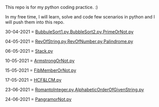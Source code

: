 This repo is for my python coding practice. :)

In my free time, I will learn, solve and code few scenarios in python and I will push them into this repo.

30-04-2021 = [BubbuleSort1.py](BubbleSort1.py),[BubbleSort2.py](BubbleSort2.py),[PrimeOrNot.py](PrimeOrNot.py)

04-05-2021 = [RevOfString.py](RevOfString.py),[RevOfNumber.py](RevOfNumber.py),[Palindrome.py](Palindrome.py)

06-05-2021 = [Stack.py](Stack.py)

10-05-2021 = [ArmstrongOrNot.py](ArmstrongOrNot.py)

15-05-2021 = [FibMemberOrNot.py](FibMemberOrNot.py)

17-05-2021 = [HCF&LCM.py](HCF&LCM.py)

23-06-2021 = [RomantoInteger.py](RomantoInteger.py),[AlphabeticOrderOfGivenString.py](AlphabeticOrderOfGivenString.py)

24-06-2021 = [PangramorNot.py](PangramorNot.py)
